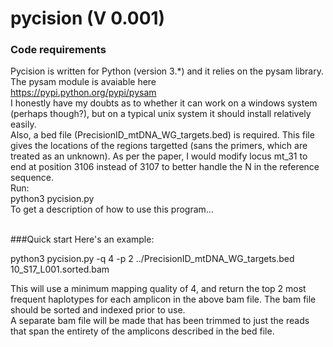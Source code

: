 # pycision (V 0.001)

### Code requirements

Pycision is written for Python (version 3.*) and it relies on the pysam library. The pysam module is avaiable here <br>
https://pypi.python.org/pypi/pysam
<br>
I honestly have my doubts as to whether it can work on a windows system (perhaps though?), but on a typical unix system it should install relatively easily. <br>
Also, a bed file (PrecisionID_mtDNA_WG_targets.bed) is required. This file gives the locations of the regions targetted (sans the primers, which are treated as an unknown). As per the paper, I would modify locus mt_31 to end at position 3106 instead of 3107 to better handle the N in the reference sequence.
<br>
Run: <br>
python3 pycision.py <br>
To get a description of how to use this program...
<br><br>

###Quick start
Here's an example:

python3 pycision.py  -q 4 -p 2 ../PrecisionID_mtDNA_WG_targets.bed  10_S17_L001.sorted.bam

This will use a minimum mapping quality of 4, and return the top 2 most frequent haplotypes for each amplicon in the above bam file. The bam file should be sorted and indexed prior to use.
<br>
A separate bam file will be made that has been trimmed to just the reads that span the entirety of the amplicons described in the bed file.
<br>
